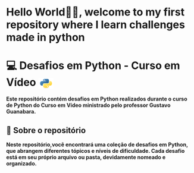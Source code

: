 # Hello World👩‍💻, welcome to my first repository where I learn challenges made in python 

# 💻 Desafios em <b>Python<b> - Curso em Vídeo <img align="center" alt="Rafa-Python" height="30" width="40" src="https://raw.githubusercontent.com/devicons/devicon/master/icons/python/python-original.svg">


Este repositório contém desafios em Python realizados durante o curso de Python do Curso em Vídeo ministrado pelo professor Gustavo Guanabara.

## 🧠 Sobre o repositório

Neste repositório,você encontrará uma coleção de desafios em Python, que abrangem diferentes tópicos e níveis de dificuldade. Cada desafio está em seu próprio arquivo ou pasta, devidamente nomeado e organizado.


